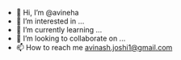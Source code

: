 - 👋 Hi, I’m @avineha
- 👀 I’m interested in ...
- 🌱 I’m currently learning ...
- 💞️ I’m looking to collaborate on ...
- 📫 How to reach me avinash.joshi1@gmail.com

<!---
avineha/avineha is a ✨ special ✨ repository because its `README.md` (this file) appears on your GitHub profile.
You can click the Preview link to take a look at your changes.
--->
